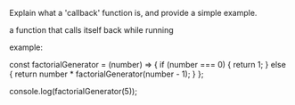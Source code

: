 Explain what a 'callback' function is, and provide a simple example.

a function that calls itself back while running

example:

const factorialGenerator = (number) => {
if (number === 0) {
return 1;
} else {
return number \* factorialGenerator(number - 1);
}
};

console.log(factorialGenerator(5));
